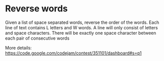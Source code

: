 # Reverse words

Given a list of space separated words, reverse the order of the words. Each line of text contains L letters and W words. A line will only consist of letters and space characters. There will be exactly one space character between each pair of consecutive words

More details: https://code.google.com/codejam/contest/351101/dashboard#s=p1